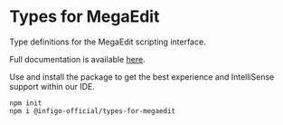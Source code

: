 # Types for MegaEdit

Type definitions for the MegaEdit scripting interface.

Full documentation is available [here](https://infigo-official.github.io/types-for-megaedit/).

Use and install the package to get the best experience and IntelliSense support within our IDE.

```
npm init
npm i @infigo-official/types-for-megaedit
```